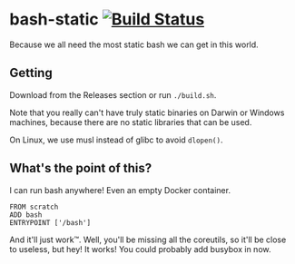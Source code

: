# bash-static [![Build Status](https://travis-ci.org/getbpt/bash-static.svg?branch=master)](https://travis-ci.org/getbpt/bash-static)

Because we all need the most static bash we can get in this world.

## Getting
Download from the Releases section or run `./build.sh`.

Note that you really can't have truly static binaries on Darwin or
Windows machines, because there are no static libraries that can be used.

On Linux, we use musl instead of glibc to avoid `dlopen()`.

## What's the point of this?
I can run bash anywhere! Even an empty Docker container.

```
FROM scratch
ADD bash
ENTRYPOINT ['/bash']
```

And it'll just work&trade;. Well, you'll be missing all the coreutils, so
it'll be close to useless, but hey! It works! You could probably add busybox
in now.
